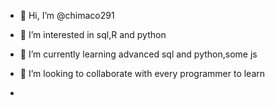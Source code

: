 - 👋 Hi, I’m @chimaco291
- 👀 I’m interested in sql,R and python

- 🌱 I’m currently learning advanced sql and python,some js 
- 💞️ I’m looking to collaborate with every programmer to learn 
- 

<!---
chimaco291/chimaco291 is a ✨ special ✨ repository because its `README.md` (this file) appears on your GitHub profile.
You can click the Preview link to take a look at your changes.
--->
